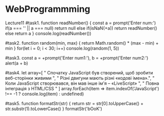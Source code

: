 # WebProgrammming
Lecture11
#task1.
function readNumber() {
  const a = prompt('Enter num:')
  if(a === '' || a === null) return null
  else if(isNaN(+a)) return readNumber()
  else return a
}
console.log(readNumber())


#task2.
function random(min, max) {
  return Math.random() * (max - min) + min
}
for(let i = 0; i < 30; i++) console.log(random(1, 5))


#task3.
const a = +prompt('Enter num1:'),
      b = +prompt('Enter num2:')
alert(a + b)


#task4.
let array=[ 
	" Спочатку JavaScript був створений, щоб зробити веб-сторінки живими ", 
	" Різні двигуни мають різні «кодові імена».",
	" Коли JavaScript створювався, він мав інше ім'я – «LiveScript» ",
	" Повна інтеграція з HTML/CSS "
]
array.forEach(item => item.indexOf('JavaScript') !== -1 ? console.log(item) : undefined)


#task5.
function formatStr(str) {
  return str = str[0].toUpperCase() + str.substr(1).toLowerCase()
}
formatStr('bOoK')
